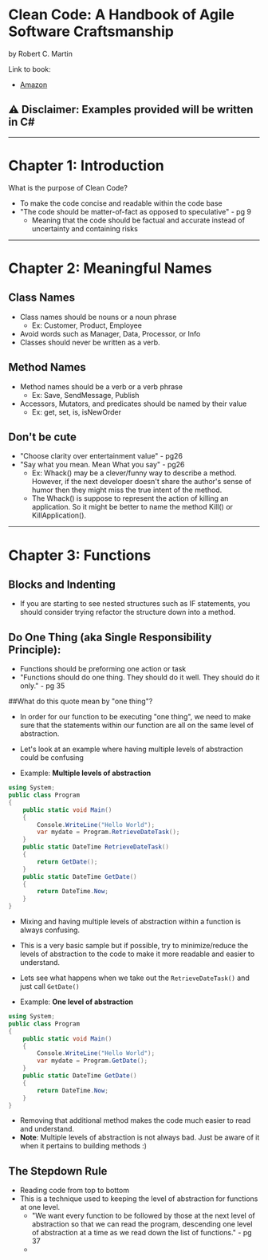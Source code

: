 # Clean Code: A Handbook of Agile Software Craftsmanship

by Robert C. Martin

Link to book:

- [Amazon](https://www.amazon.com/Clean-Code-Handbook-Software-Craftsmanship/dp/0132350882)

## :warning: **Disclaimer: Examples provided will be written in C#**

---
# Chapter 1: Introduction

What is the purpose of Clean Code?

- To make the code concise and readable within the code base
- "The code should be matter-of-fact as opposed to speculative" - pg 9
	- Meaning that the code should be factual and accurate instead of uncertainty and containing risks

---
# Chapter 2: Meaningful Names

## Class Names

- Class names should be nouns or a noun phrase
	- Ex: Customer, Product, Employee
- Avoid words such as Manager, Data, Processor, or Info
- Classes should never be written as a verb.

## Method Names

- Method names should be a verb or a verb phrase
	- Ex: Save, SendMessage, Publish
- Accessors, Mutators, and predicates should be named by their value
	- Ex: get, set, is, isNewOrder

## Don't be cute

- "Choose clarity over entertainment value" - pg26
- "Say what you mean. Mean What you say" - pg26
	- Ex: Whack() may be a clever/funny way to describe a method. However, if the next developer doesn't share the author's sense of humor then they might miss the true intent of the method.  
	- The Whack() is suppose to represent the action of killing an application.  So it might be better to name the method Kill() or KillApplication().

---
# Chapter 3: Functions

## Blocks and Indenting

- If you are starting to see nested structures such as IF statements,  you should consider trying refactor the structure down into a method.

## Do One Thing (aka Single Responsibility Principle):

- Functions should be preforming one action or task
- "Functions should do one thing.  They should do it well. They should do it only." - pg 35

##What do this quote mean by "one thing"?

- In order for our function to be executing "one thing", we need to make sure that the statements within our function are all on the same level of abstraction.


- Let's look at an example where having multiple levels of abstraction could be confusing
- Example: **Multiple levels of abstraction**

```C#
using System; 
public class Program 
{ 
	public static void Main() 
	{ 
		Console.WriteLine("Hello World"); 
		var mydate = Program.RetrieveDateTask(); 
	} 
	public static DateTime RetrieveDateTask() 
	{ 
		return GetDate(); 
	} 
	public static DateTime GetDate() 
	{ 
		return DateTime.Now; 
	} 
}
```
- Mixing and having multiple levels of abstraction within a function is always confusing.
- This is a very basic sample but if possible, try to minimize/reduce the levels of abstraction to the code to make it more readable and easier to understand.

- Lets see what happens when we take out the `RetrieveDateTask()` and just call `GetDate()`
- Example: **One level of abstraction**

```C#
using System;
public class Program
{
	public static void Main()
	{
		Console.WriteLine("Hello World");
		var mydate = Program.GetDate();
	}
	public static DateTime GetDate()
	{
		return DateTime.Now;
	}
}
```
- Removing that additional method makes the code much easier to read and understand.
- **Note**: Multiple levels of abstraction is not always bad.  Just be aware of it when it pertains to building methods :)

## The Stepdown Rule

- Reading code from top to bottom
- This is a technique used to keeping the level of abstraction for functions at one level.
	- "We want every function to be followed by those at the next level of abstraction so that we can read the program, descending one level of abstraction at a time as we read down the list of functions." - pg 37
	- 